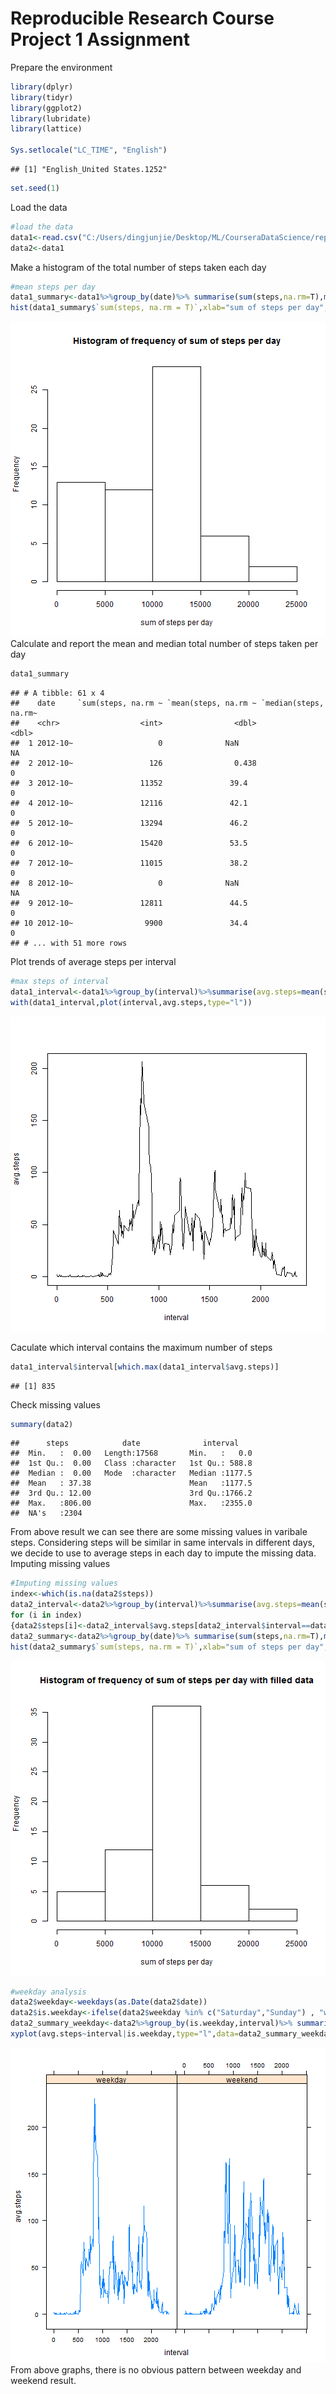 Reproducible Research Course Project 1 Assignment
========================================

Prepare the environment

```r
library(dplyr)
library(tidyr)
library(ggplot2)
library(lubridate)
library(lattice)

Sys.setlocale("LC_TIME", "English")
```

```
## [1] "English_United States.1252"
```

```r
set.seed(1)
```

Load the data

```r
#load the data
data1<-read.csv("C:/Users/dingjunjie/Desktop/ML/CourseraDataScience/repdata%2Fdata%2Factivity/activity.csv",stringsAsFactors = F)
data2<-data1
```

Make a histogram of the total number of steps taken each day

```r
#mean steps per day
data1_summary<-data1%>%group_by(date)%>% summarise(sum(steps,na.rm=T),mean(steps,na.rm=T),median(steps,na.rm=T))
hist(data1_summary$`sum(steps, na.rm = T)`,xlab="sum of steps per day",main="Histogram of frequency of sum of steps per day")
```

![plot of chunk unnamed-chunk-3](figure/unnamed-chunk-3-1.png)
Calculate and report the mean and median total number of steps taken per day

```r
data1_summary
```

```
## # A tibble: 61 x 4
##    date     `sum(steps, na.rm ~ `mean(steps, na.rm ~ `median(steps, na.rm~
##    <chr>                  <int>                <dbl>                 <dbl>
##  1 2012-10~                   0              NaN                        NA
##  2 2012-10~                 126                0.438                     0
##  3 2012-10~               11352               39.4                       0
##  4 2012-10~               12116               42.1                       0
##  5 2012-10~               13294               46.2                       0
##  6 2012-10~               15420               53.5                       0
##  7 2012-10~               11015               38.2                       0
##  8 2012-10~                   0              NaN                        NA
##  9 2012-10~               12811               44.5                       0
## 10 2012-10~                9900               34.4                       0
## # ... with 51 more rows
```


Plot trends of average steps per interval

```r
#max steps of interval
data1_interval<-data1%>%group_by(interval)%>%summarise(avg.steps=mean(steps,na.rm=T),median.steps=median(steps,na.rm=T))
with(data1_interval,plot(interval,avg.steps,type="l"))
```

![plot of chunk unnamed-chunk-5](figure/unnamed-chunk-5-1.png)

Caculate which interval contains the maximum number of steps

```r
data1_interval$interval[which.max(data1_interval$avg.steps)]
```

```
## [1] 835
```
Check missing values

```r
summary(data2)
```

```
##      steps            date              interval     
##  Min.   :  0.00   Length:17568       Min.   :   0.0  
##  1st Qu.:  0.00   Class :character   1st Qu.: 588.8  
##  Median :  0.00   Mode  :character   Median :1177.5  
##  Mean   : 37.38                      Mean   :1177.5  
##  3rd Qu.: 12.00                      3rd Qu.:1766.2  
##  Max.   :806.00                      Max.   :2355.0  
##  NA's   :2304
```
From above result we can see there are some missing values in varibale steps. Considering steps will be similar in same intervals in different days, we decide to use to average steps in each day to impute the missing data.
Imputing missing values

```r
#Imputing missing values
index<-which(is.na(data2$steps))
data2_interval<-data2%>%group_by(interval)%>%summarise(avg.steps=mean(steps,na.rm=T),median.steps=median(steps,na.rm=T))
for (i in index)
{data2$steps[i]<-data2_interval$avg.steps[data2_interval$interval==data2$interval[i]]}
data2_summary<-data2%>%group_by(date)%>% summarise(sum(steps,na.rm=T),mean(steps,na.rm=T),median(steps,na.rm=T))
hist(data2_summary$`sum(steps, na.rm = T)`,xlab="sum of steps per day",main="Histogram of frequency of sum of steps per day with filled data")
```

![plot of chunk unnamed-chunk-8](figure/unnamed-chunk-8-1.png)


```r
#weekday analysis
data2$weekday<-weekdays(as.Date(data2$date))
data2$is.weekday<-ifelse(data2$weekday %in% c("Saturday","Sunday") , "weekend" , "weekday")
data2_summary_weekday<-data2%>%group_by(is.weekday,interval)%>% summarise(avg.steps=mean(steps,na.rm=T))
xyplot(avg.steps~interval|is.weekday,type="l",data=data2_summary_weekday)
```

![plot of chunk unnamed-chunk-9](figure/unnamed-chunk-9-1.png)
From above graphs, there is no obvious pattern between weekday and weekend result.
